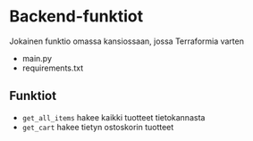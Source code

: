 # Backend-funktiot

Jokainen funktio omassa kansiossaan, jossa Terraformia varten
- main.py
- requirements.txt

## Funktiot
- `get_all_items` hakee kaikki tuotteet tietokannasta
- `get_cart` hakee tietyn ostoskorin tuotteet